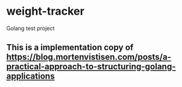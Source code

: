 # weight-tracker
Golang test project

## This is a implementation copy of https://blog.mortenvistisen.com/posts/a-practical-approach-to-structuring-golang-applications
